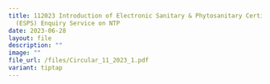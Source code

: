 ```yaml
---
title: 112023 Introduction of Electronic Sanitary & Phytosanitary Certificate
  (ESPS) Enquiry Service on NTP
date: 2023-06-28
layout: file
description: ""
image: ""
file_url: /files/Circular_11_2023_1.pdf
variant: tiptap
---
```

